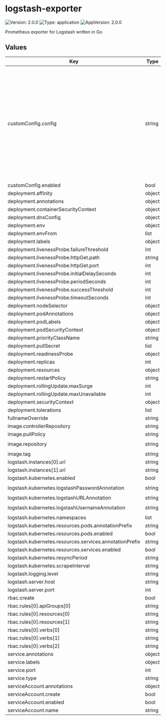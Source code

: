 # logstash-exporter

![Version: 2.0.0](https://img.shields.io/badge/Version-2.0.0-informational?style=flat-square) ![Type: application](https://img.shields.io/badge/Type-application-informational?style=flat-square) ![AppVersion: 2.0.0](https://img.shields.io/badge/AppVersion-2.0.0-informational?style=flat-square)

Prometheus exporter for Logstash written in Go

## Values

| Key | Type | Default | Description |
|-----|------|---------|-------------|
| customConfig.config | string | `"logstash:\n  instances:\n    - \"http://logstash:9600\"\n  server:\n    host: \"0.0.0.0\"\n    port: 9198\n  logging:\n    level: \"info\"\n  kubernetes:\n    enabled: false\n    namespaces: []\n    resources:\n      pods:\n        enabled: true\n        annotationPrefix: \"logstash-exporter.io\"\n      services:\n        enabled: false\n        annotationPrefix: \"logstash-exporter.io\"\n    resyncPeriod: 10m\n    scrapeInterval: 15s\n    logstashURLAnnotation: \"logstash-exporter.io/url\"\n"` |  |
| customConfig.enabled | bool | `false` |  |
| deployment.affinity | object | `{}` |  |
| deployment.annotations | object | `{}` |  |
| deployment.containerSecurityContext | object | `{}` |  |
| deployment.dnsConfig | object | `{}` |  |
| deployment.env | object | `{}` |  |
| deployment.envFrom | list | `[]` |  |
| deployment.labels | object | `{}` |  |
| deployment.livenessProbe.failureThreshold | int | `3` |  |
| deployment.livenessProbe.httpGet.path | string | `"/health"` |  |
| deployment.livenessProbe.httpGet.port | int | `9198` |  |
| deployment.livenessProbe.initialDelaySeconds | int | `30` |  |
| deployment.livenessProbe.periodSeconds | int | `10` |  |
| deployment.livenessProbe.successThreshold | int | `1` |  |
| deployment.livenessProbe.timeoutSeconds | int | `5` |  |
| deployment.nodeSelector | object | `{}` |  |
| deployment.podAnnotations | object | `{}` |  |
| deployment.podLabels | object | `{}` |  |
| deployment.podSecurityContext | object | `{}` |  |
| deployment.priorityClassName | string | `""` |  |
| deployment.pullSecret | list | `[]` |  |
| deployment.readinessProbe | object | `{}` |  |
| deployment.replicas | int | `1` |  |
| deployment.resources | object | `{}` |  |
| deployment.restartPolicy | string | `"Always"` |  |
| deployment.rollingUpdate.maxSurge | int | `1` |  |
| deployment.rollingUpdate.maxUnavailable | int | `0` |  |
| deployment.securityContext | object | `{}` |  |
| deployment.tolerations | list | `[]` |  |
| fullnameOverride | string | `""` |  |
| image.controllerRepository | string | `""` |  |
| image.pullPolicy | string | `"IfNotPresent"` |  |
| image.repository | string | `"kuskoman/logstash-exporter"` |  |
| image.tag | string | `""` |  |
| logstash.instances[0].url | string | `"http://logstash:9600"` |  |
| logstash.instances[1].url | string | `"http://logstash2:9600"` |  |
| logstash.kubernetes.enabled | bool | `false` |  |
| logstash.kubernetes.logstashPasswordAnnotation | string | `"logstash-exporter.io/password"` |  |
| logstash.kubernetes.logstashURLAnnotation | string | `"logstash-exporter.io/url"` |  |
| logstash.kubernetes.logstashUsernameAnnotation | string | `"logstash-exporter.io/username"` |  |
| logstash.kubernetes.namespaces | list | `[]` |  |
| logstash.kubernetes.resources.pods.annotationPrefix | string | `"logstash-exporter.io"` |  |
| logstash.kubernetes.resources.pods.enabled | bool | `true` |  |
| logstash.kubernetes.resources.services.annotationPrefix | string | `"logstash-exporter.io"` |  |
| logstash.kubernetes.resources.services.enabled | bool | `false` |  |
| logstash.kubernetes.resyncPeriod | string | `"10m"` |  |
| logstash.kubernetes.scrapeInterval | string | `"15s"` |  |
| logstash.logging.level | string | `"info"` |  |
| logstash.server.host | string | `"0.0.0.0"` |  |
| logstash.server.port | int | `9198` |  |
| rbac.create | bool | `false` |  |
| rbac.rules[0].apiGroups[0] | string | `""` |  |
| rbac.rules[0].resources[0] | string | `"pods"` |  |
| rbac.rules[0].resources[1] | string | `"services"` |  |
| rbac.rules[0].verbs[0] | string | `"get"` |  |
| rbac.rules[0].verbs[1] | string | `"list"` |  |
| rbac.rules[0].verbs[2] | string | `"watch"` |  |
| service.annotations | object | `{}` |  |
| service.labels | object | `{}` |  |
| service.port | int | `9198` |  |
| service.type | string | `"ClusterIP"` |  |
| serviceAccount.annotations | object | `{}` |  |
| serviceAccount.create | bool | `false` |  |
| serviceAccount.enabled | bool | `false` |  |
| serviceAccount.name | string | `""` |  |

